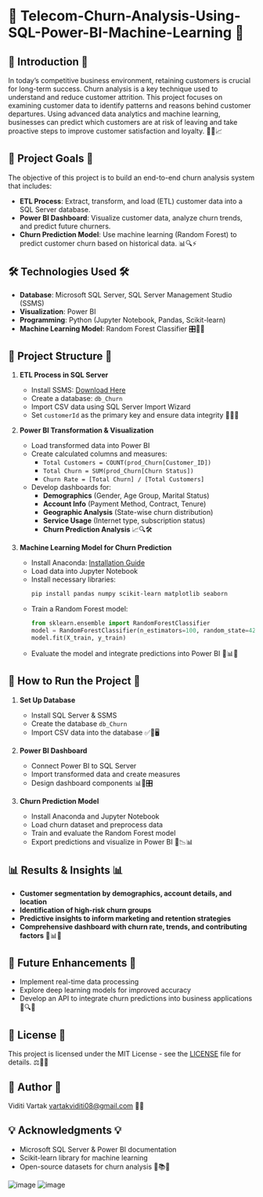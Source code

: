 

# 📡 Telecom-Churn-Analysis-Using-SQL-Power-BI-Machine-Learning 📡

## 🎯 Introduction 🎯

In today’s competitive business environment, retaining customers is crucial for long-term success. Churn analysis is a key technique used to understand and reduce customer attrition. This project focuses on examining customer data to identify patterns and reasons behind customer departures. Using advanced data analytics and machine learning, businesses can predict which customers are at risk of leaving and take proactive steps to improve customer satisfaction and loyalty. 🚀💡📈

## 🎯 Project Goals 🎯  
The objective of this project is to build an end-to-end churn analysis system that includes:  
- **ETL Process**: Extract, transform, and load (ETL) customer data into a SQL Server database.  
- **Power BI Dashboard**: Visualize customer data, analyze churn trends, and predict future churners.  
- **Churn Prediction Model**: Use machine learning (Random Forest) to predict customer churn based on historical data. 📊🔍⚡  

## 🛠️ Technologies Used 🛠️  
- **Database**: Microsoft SQL Server, SQL Server Management Studio (SSMS)  
- **Visualization**: Power BI  
- **Programming**: Python (Jupyter Notebook, Pandas, Scikit-learn)  
- **Machine Learning Model**: Random Forest Classifier 🎛️📡💾  



## 📂 Project Structure 📂  

1. **ETL Process in SQL Server**  
   - Install SSMS: [Download Here](https://learn.microsoft.com/en-us/sql/ssms/download-sql-server-management-studio-ssms?view=sql-server-ver16)  
   - Create a database: `db_Churn`  
   - Import CSV data using SQL Server Import Wizard  
   - Set `customerId` as the primary key and ensure data integrity 🔄📂✅  

2. **Power BI Transformation & Visualization**  
   - Load transformed data into Power BI  
   - Create calculated columns and measures:  
     - `Total Customers = COUNT(prod_Churn[Customer_ID])`  
     - `Total Churn = SUM(prod_Churn[Churn Status])`  
     - `Churn Rate = [Total Churn] / [Total Customers]`  
   - Develop dashboards for:  
     - **Demographics** (Gender, Age Group, Marital Status)  
     - **Account Info** (Payment Method, Contract, Tenure)  
     - **Geographic Analysis** (State-wise churn distribution)  
     - **Service Usage** (Internet type, subscription status)  
     - **Churn Prediction Analysis** 📈🔍🛠️  

3. **Machine Learning Model for Churn Prediction**  
   - Install Anaconda: [Installation Guide](https://docs.anaconda.com/anaconda/install)  
   - Load data into Jupyter Notebook  
   - Install necessary libraries:  
     ```sh
     pip install pandas numpy scikit-learn matplotlib seaborn
     ```
   - Train a Random Forest model:  
     ```python
     from sklearn.ensemble import RandomForestClassifier
     model = RandomForestClassifier(n_estimators=100, random_state=42)
     model.fit(X_train, y_train)
     ```
   - Evaluate the model and integrate predictions into Power BI 🤖📊🚀  



## 🚀 How to Run the Project 🚀  

1. **Set Up Database**  
   - Install SQL Server & SSMS  
   - Create the database `db_Churn`  
   - Import CSV data into the database ✅📂🖥️  

2. **Power BI Dashboard**  
   - Connect Power BI to SQL Server  
   - Import transformed data and create measures  
   - Design dashboard components 📊🔄🎛️  

3. **Churn Prediction Model**  
   - Install Anaconda and Jupyter Notebook  
   - Load churn dataset and preprocess data  
   - Train and evaluate the Random Forest model  
   - Export predictions and visualize in Power BI 🤖📉📊  



## 📊 Results & Insights 📊  
- **Customer segmentation by demographics, account details, and location**  
- **Identification of high-risk churn groups**  
- **Predictive insights to inform marketing and retention strategies**  
- **Comprehensive dashboard with churn rate, trends, and contributing factors** 📢📊🎯  

## 🔮 Future Enhancements 🔮  
- Implement real-time data processing  
- Explore deep learning models for improved accuracy  
- Develop an API to integrate churn predictions into business applications 🚀🔍📡  

## 📜 License 📜  
This project is licensed under the MIT License - see the [LICENSE](LICENSE) file for details. ⚖️📄✅  

## 👤 Author 👤  
Viditi Vartak
vartakviditi08@gmail.com 🎨📩  

## 💡 Acknowledgments 💡  
- Microsoft SQL Server & Power BI documentation  
- Scikit-learn library for machine learning  
- Open-source datasets for churn analysis 🎉📚🤝  

![image](https://github.com/user-attachments/assets/c6123c07-8055-4fc0-b1b2-e46c03ece9dd)
![image](https://github.com/user-attachments/assets/82f214ad-f575-483d-995d-03b7307cb3e9)




